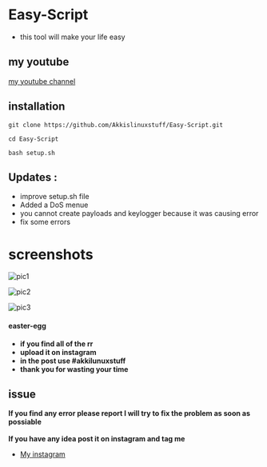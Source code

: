 # Easy-Script

* this tool will make your life easy

## my youtube 
[my youtube channel](https://www.youtube.com/channel/UCZ6U1GQS7LT_9PH6M2C2ZvQ)

## installation 

```
git clone https://github.com/Akkislinuxstuff/Easy-Script.git
```

```
cd Easy-Script
```

```
bash setup.sh
```

## Updates :
* improve setup.sh file
* Added a DoS menue
* you cannot create payloads and keylogger because it was causing error
* fix some errors


# screenshots


![pic1](https://github.com/Akkislinuxstuff/images_for_easy-script/blob/main/easy.png)

![pic2](https://github.com/Akkislinuxstuff/images_for_easy-script/blob/main/easy2.png)

![pic3](https://github.com/Akkislinuxstuff/images_for_easy-script/blob/main/easy3.png)

#### easter-egg

* **if you find all of the rr**
* **upload it on instagram**
* **in the post use #akkilunuxstuff**
* **thank you for wasting your time**

## issue
**If you find any error please report I will try to fix the problem as soon as possiable**
<br /><br />
**If you have any idea post it on instagram and tag me**
* [My instagram](https://www.instagram.com/abhimanyu__islive/)
